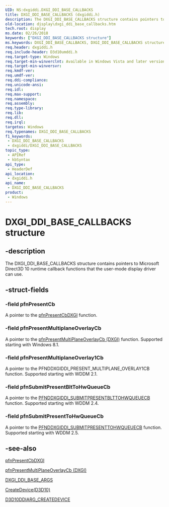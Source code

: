 ```yaml
---
UID: NS:dxgiddi.DXGI_DDI_BASE_CALLBACKS
title: DXGI_DDI_BASE_CALLBACKS (dxgiddi.h)
description: The DXGI_DDI_BASE_CALLBACKS structure contains pointers to Microsoft Direct3D 10 runtime callback functions that the user-mode display driver can use.
old-location: display\dxgi_ddi_base_callbacks.htm
tech.root: display
ms.date: 02/26/2018
keywords: ["DXGI_DDI_BASE_CALLBACKS structure"]
ms.keywords: DXGI_DDI_BASE_CALLBACKS, DXGI_DDI_BASE_CALLBACKS structure [Display Devices], UMDisplayDriver_Dx10param_Structs_6622df62-429f-438b-aa1a-61fd7fb8df65.xml, display.dxgi_ddi_base_callbacks, dxgiddi/DXGI_DDI_BASE_CALLBACKS
req.header: dxgiddi.h
req.include-header: D3d10umddi.h
req.target-type: Windows
req.target-min-winverclnt: Available in Windows Vista and later versions of the Windows operating systems.
req.target-min-winversvr: 
req.kmdf-ver: 
req.umdf-ver: 
req.ddi-compliance: 
req.unicode-ansi: 
req.idl: 
req.max-support: 
req.namespace: 
req.assembly: 
req.type-library: 
req.lib: 
req.dll: 
req.irql: 
targetos: Windows
req.typenames: DXGI_DDI_BASE_CALLBACKS
f1_keywords:
 - DXGI_DDI_BASE_CALLBACKS
 - dxgiddi/DXGI_DDI_BASE_CALLBACKS
topic_type:
 - APIRef
 - kbSyntax
api_type:
 - HeaderDef
api_location:
 - dxgiddi.h
api_name:
 - DXGI_DDI_BASE_CALLBACKS
product:
 - Windows
---
```


# DXGI_DDI_BASE_CALLBACKS structure


## -description

The DXGI_DDI_BASE_CALLBACKS structure contains pointers to Microsoft Direct3D 10 runtime callback functions that the user-mode display driver can use.

## -struct-fields

### -field pfnPresentCb

A pointer to the <a href="..\dxgiddi\nc-dxgiddi-pfnddxgiddi_presentcb.md">pfnPresentCbDXGI</a> function.

### -field pfnPresentMultiplaneOverlayCb

A pointer to the <a href="/windows-hardware/drivers/ddi/dxgiddi/nc-dxgiddi-pfnddxgiddi_present_multiplane_overlaycb">pfnPresentMultiPlaneOverlayCb (DXGI)</a> function. Supported starting with Windows 8.1.

### -field pfnPresentMultiplaneOverlay1Cb

A pointer to the PFNDDXGIDDI_PRESENT_MULTIPLANE_OVERLAY1CB function. Supported starting with WDDM 2.1.

### -field pfnSubmitPresentBltToHwQueueCb

A pointer to the [PFNDDXGIDDI_SUBMITPRESENTBLTTOHWQUEUECB](../dxgiddi/nc-dxgiddi-pfnddxgiddi_submitpresentblttohwqueuecb.md) function. Supported starting with WDDM 2.4.

### -field pfnSubmitPresentToHwQueueCb

A pointer to the [PFNDDXGIDDI_SUBMITPRESENTTOHWQUEUECB](../dxgiddi/nc-dxgiddi-pfnddxgiddi_submitpresenttohwqueuecb.md) function. Supported starting with WDDM 2.5.

## -see-also

<a href="..\dxgiddi\nc-dxgiddi-pfnddxgiddi_presentcb.md">pfnPresentCbDXGI</a>



<a href="/windows-hardware/drivers/ddi/dxgiddi/nc-dxgiddi-pfnddxgiddi_present_multiplane_overlaycb">pfnPresentMultiPlaneOverlayCb (DXGI)</a>



<a href="..\dxgiddi\ns-dxgiddi-dxgi_ddi_base_args.md">DXGI_DDI_BASE_ARGS</a>



<a href="..\d3d10umddi\nc-d3d10umddi-pfnd3d10ddi_createdevice.md">CreateDevice(D3D10)</a>



<a href="..\d3d10umddi\ns-d3d10umddi-d3d10ddiarg_createdevice.md">D3D10DDIARG_CREATEDEVICE</a>
